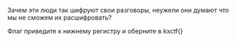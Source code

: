 Зачем эти люди так шифруют свои разговоры, неужели они думают что мы не сможем их расшифровать?

Флаг приведите к нижнему регистру и оберните в kxctf{}

